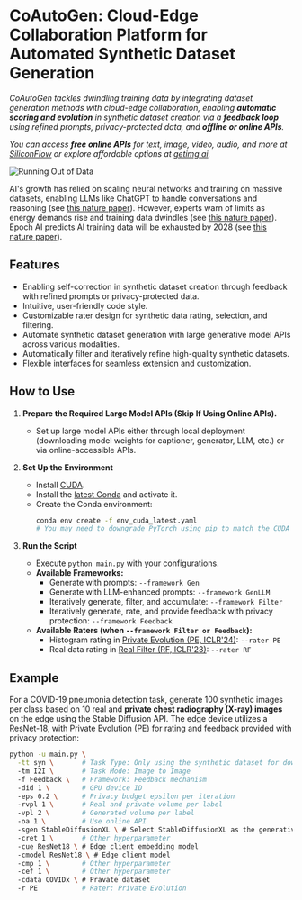 # CoAutoGen: Cloud-Edge Collaboration Platform for Automated Synthetic Dataset Generation

*CoAutoGen tackles dwindling training data by integrating dataset generation methods with cloud-edge collaboration, enabling **automatic scoring and evolution** in synthetic dataset creation via a **feedback loop** using refined prompts, privacy-protected data, and **offline or online APIs**.*

*You can access **free online APIs** for text, image, video, audio, and more at [SiliconFlow](https://cloud.siliconflow.cn/models) or explore affordable options at [getimg.ai](https://dashboard.getimg.ai/models).*

![Running Out of Data](https://media.nature.com/lw767/magazine-assets/d41586-024-03990-2/d41586-024-03990-2_50306276.jpg?as=webp)


AI's growth has relied on scaling neural networks and training on massive datasets, enabling LLMs like ChatGPT to handle conversations and reasoning (see [this nature paper](https://www.nature.com/articles/d41586-023-00641-w)). However, experts warn of limits as energy demands rise and training data dwindles (see [this nature paper](https://www.nature.com/articles/d41586-024-03408-z)). Epoch AI predicts AI training data will be exhausted by 2028 (see [this nature paper](https://www.nature.com/articles/d41586-024-01760-8)).

## Features  

- Enabling self-correction in synthetic dataset creation through feedback with refined prompts or privacy-protected data.
- Intuitive, user-friendly code style.  
- Customizable rater design for synthetic data rating, selection, and filtering.  
- Automate synthetic dataset generation with large generative model APIs across various modalities.  
- Automatically filter and iteratively refine high-quality synthetic datasets.  
- Flexible interfaces for seamless extension and customization.  

## How to Use  

1. **Prepare the Required Large Model APIs (Skip If Using Online APIs).**  
   - Set up large model APIs either through local deployment (downloading model weights for captioner, generator, LLM, etc.) or via online-accessible APIs.  

2. **Set Up the Environment**  
   - Install [CUDA](https://docs.nvidia.com/cuda/cuda-toolkit-release-notes/index.html).  
   - Install the [latest Conda](https://repo.anaconda.com/miniconda/Miniconda3-latest-Linux-x86_64.sh) and activate it.  
   - Create the Conda environment:  
     ```bash  
     conda env create -f env_cuda_latest.yaml  
     # You may need to downgrade PyTorch using pip to match the CUDA version  
     ```  

3. **Run the Script**  
   - Execute `python main.py` with your configurations.  
   - **Available Frameworks:**  
     - Generate with prompts: `--framework Gen`  
     - Generate with LLM-enhanced prompts: `--framework GenLLM`  
     - Iteratively generate, filter, and accumulate: `--framework Filter`  
     - Iteratively generate, rate, and provide feedback with privacy protection: `--framework Feedback`  
   - **Available Raters (when `--framework Filter or Feedback`):**  
     - Histogram rating in [Private Evolution (PE, ICLR'24)](https://openreview.net/forum?id=YEhQs8POIo): `--rater PE`  
     - Real data rating in [Real Filter (RF, ICLR'23)](https://openreview.net/forum?id=nUmCcZ5RKF): `--rater RF`  

## Example

For a COVID-19 pneumonia detection task, generate 100 synthetic images per class based on 10 real and **private chest radiography (X-ray) images** on the edge using the Stable Diffusion API. The edge device utilizes a ResNet-18, with Private Evolution (PE) for rating and feedback provided with privacy protection:
```bash  
python -u main.py \
  -tt syn \       # Task Type: Only using the synthetic dataset for downstream task
  -tm I2I \       # Task Mode: Image to Image
  -f Feedback \   # Framework: Feedback mechanism
  -did 1 \        # GPU device ID
  -eps 0.2 \      # Privacy budget epsilon per iteration
  -rvpl 1 \       # Real and private volume per label
  -vpl 2 \        # Generated volume per label
  -oa 1 \         # Use online API
  -sgen StableDiffusionXL \ # Select StableDiffusionXL as the generative model
  -cret 1 \       # Other hyperparameter
  -cue ResNet18 \ # Edge client embedding model
  -cmodel ResNet18 \ # Edge client model
  -cmp 1 \        # Other hyperparameter
  -cef 1 \        # Other hyperparameter
  -cdata COVIDx \ # Pravate dataset
  -r PE           # Rater: Private Evolution
```  